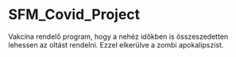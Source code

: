 # SFM_Covid_Project
Vakcina rendelő program, hogy a nehéz időkben is összeszedetten lehessen az oltást rendelni.
Ezzel elkerülve a zombi apokalipszist.
